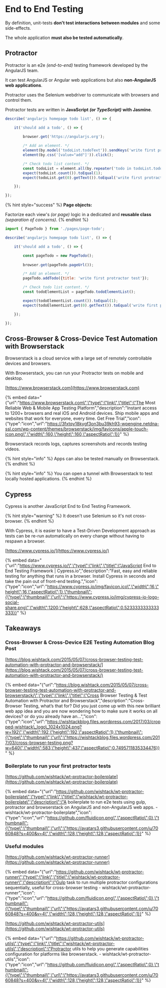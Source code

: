 # End to End Testing

By definition, unit-tests **don't test interactions between modules** and some side-effects.

The whole application **must also be tested automatically**.

## Protractor

Protractor is an e2e _\(end-to-end\)_ testing framework developed by the AngularJS team.

It can test AngularJS or Angular web applications but also **non-AngularJS web applications**.

Protractor uses the Selenium webdriver to communicate with browsers and control them.

Protractor tests are written in **JavaScript** _**\(or TypeScript\)**_ **with Jasmine**.

```javascript
describe('angularjs homepage todo list', () => {

    it('should add a todo', () => {
    
        browser.get('https://angularjs.org');

        /* Add an element. */
        element(by.model('todoList.todoText')).sendKeys('write first protractor test');
        element(by.css('[value="add"]')).click();

        /* Check todo list content. */
        const todoList = element.all(by.repeater('todo in todoList.todos'));
        expect(todoList.count()).toEqual(1);
        expect(todoList.get(0).getText()).toEqual('write first protractor test');

    });

});
```

{% hint style="success" %}
**Page objects:**

Factorize each view's _\(or page\)_ logic in a dedicated and **reusable class** _\(separation of concerns\)_.
{% endhint %}

```javascript
import { PageTodo } from './pages/page-todo';

describe('angularjs homepage todo list', () => {

    it('should add a todo', () => {

        const pageTodo = new PageTodo();
    
        browser.get(pageTodo.pageUrl());

        /* Add an element. */
        pageTodo.addTodo({title: 'write first protractor test'});

        /* Check todo list content. */
        const todoElementList = pageTodo.todoElementList();

        expect(todoElementList.count()).toEqual(1);
        expect(todoElementList.get(0).getText()).toEqual('write first protractor test');

    });

});
```

## Cross-Browser & Cross-Device Test Automation with Browserstack

Browserstack is a cloud service with a large set of remotely controllable devices and browsers.

With Browserstack, you can run your Protractor tests on mobile and desktop.

[https://www.browserstack.com](https://www.browserstack.com)

{% embed data="{\"url\":\"https://www.browserstack.com\",\"type\":\"link\",\"title\":\"The Most Reliable Web & Mobile App Testing Platform\",\"description\":\"Instant access to 1200+ browsers and real iOS and Android devices. Ship mobile apps and websites that work for everyone, every time. Get Free Trial\",\"icon\":{\"type\":\"icon\",\"url\":\"https://3fxtqy18kygf3on3bu39kh93-wpengine.netdna-ssl.com/wp-content/themes/browserstack/img/favicons/apple-touch-icon.png\",\"width\":160,\"height\":160,\"aspectRatio\":1}}" %}

Browserstack records logs, captures screenshots and records testing videos.

{% hint style="info" %}
Apps can also be tested manually on Browserstack.
{% endhint %}

{% hint style="info" %}
You can open a tunnel with Browserstack to test locally hosted applications.
{% endhint %}

## Cypress

Cypress is another JavaScript End to End Testing Framework.

{% hint style="warning" %}
It doesn't use Selenium so it's not cross-browser.
{% endhint %}

With Cypress, it is easier to have a Test-Driven Development approach as tests can be re-run automatically on every change without having to respawn a browser.

[https://www.cypress.io/](https://www.cypress.io/)

{% embed data="{\"url\":\"https://www.cypress.io/\",\"type\":\"link\",\"title\":\"JavaScript End to End Testing Framework \| Cypress.io\",\"description\":\"Fast, easy and reliable testing for anything that runs in a browser. Install Cypress in seconds and take the pain out of front-end testing.\",\"icon\":{\"type\":\"icon\",\"url\":\"https://www.cypress.io/img/favicon.ico\",\"width\":16,\"height\":16,\"aspectRatio\":1},\"thumbnail\":{\"type\":\"thumbnail\",\"url\":\"https://www.cypress.io/img/cypress-io-logo-social-share.png\",\"width\":1200,\"height\":628,\"aspectRatio\":0.5233333333333333}}" %}

## Takeaways

### Cross-Browser & Cross-Device E2E Testing Automation Blog Post

[https://blog.wishtack.com/2015/05/07/cross-browser-testing-test-automation-with-protractor-and-browserstack/](https://blog.wishtack.com/2015/05/07/cross-browser-testing-test-automation-with-protractor-and-browserstack/)

{% embed data="{\"url\":\"https://blog.wishtack.com/2015/05/07/cross-browser-testing-test-automation-with-protractor-and-browserstack/\",\"type\":\"link\",\"title\":\"Cross Browser Testing & Test Automation with Protractor and Browserstack\",\"description\":\"Cross-Browser Testing, what’s that for? Did you just come up with this new brilliant web app idea and you are now wondering how to make sure it works on all devices? or do you already have an…\",\"icon\":{\"type\":\"icon\",\"url\":\"https://wishtackblog.files.wordpress.com/2017/03/cropped-wishtack\_logo\_1024x1024.png?w=192\",\"width\":192,\"height\":192,\"aspectRatio\":1},\"thumbnail\":{\"type\":\"thumbnail\",\"url\":\"https://wishtackblog.files.wordpress.com/2017/03/cross-browser-testing.png?w=640\",\"width\":583,\"height\":437,\"aspectRatio\":0.7495711835334476}}" %}

### Boilerplate to run your first protractor tests

[https://github.com/wishtack/wt-protractor-boilerplate](https://github.com/wishtack/wt-protractor-boilerplate)

{% embed data="{\"url\":\"https://github.com/wishtack/wt-protractor-boilerplate\",\"type\":\"link\",\"title\":\"wishtack/wt-protractor-boilerplate\",\"description\":\"A boilerplate to run e2e tests using gulp, protractor and browserstack on AngularJS and non-AngularJS web apps. - wishtack/wt-protractor-boilerplate\",\"icon\":{\"type\":\"icon\",\"url\":\"https://github.com/fluidicon.png\",\"aspectRatio\":0},\"thumbnail\":{\"type\":\"thumbnail\",\"url\":\"https://avatars3.githubusercontent.com/u/7060848?s=400&v=4\",\"width\":128,\"height\":128,\"aspectRatio\":1}}" %}

### Useful modules

[https://github.com/wishtack/wt-protractor-runner](https://github.com/wishtack/wt-protractor-runner)

{% embed data="{\"url\":\"https://github.com/wishtack/wt-protractor-runner\",\"type\":\"link\",\"title\":\"wishtack/wt-protractor-runner\",\"description\":\"Gulp task to run multiple protractor configurations sequentially, useful for cross-browser testing - wishtack/wt-protractor-runner\",\"icon\":{\"type\":\"icon\",\"url\":\"https://github.com/fluidicon.png\",\"aspectRatio\":0},\"thumbnail\":{\"type\":\"thumbnail\",\"url\":\"https://avatars3.githubusercontent.com/u/7060848?s=400&v=4\",\"width\":128,\"height\":128,\"aspectRatio\":1}}" %}

[https://github.com/wishtack/wt-protractor-utils](https://github.com/wishtack/wt-protractor-utils)

{% embed data="{\"url\":\"https://github.com/wishtack/wt-protractor-utils\",\"type\":\"link\",\"title\":\"wishtack/wt-protractor-utils\",\"description\":\"Protractor utils to help you generate capabilities configuration for platforms like browserstack. - wishtack/wt-protractor-utils\",\"icon\":{\"type\":\"icon\",\"url\":\"https://github.com/fluidicon.png\",\"aspectRatio\":0},\"thumbnail\":{\"type\":\"thumbnail\",\"url\":\"https://avatars3.githubusercontent.com/u/7060848?s=400&v=4\",\"width\":128,\"height\":128,\"aspectRatio\":1}}" %}

